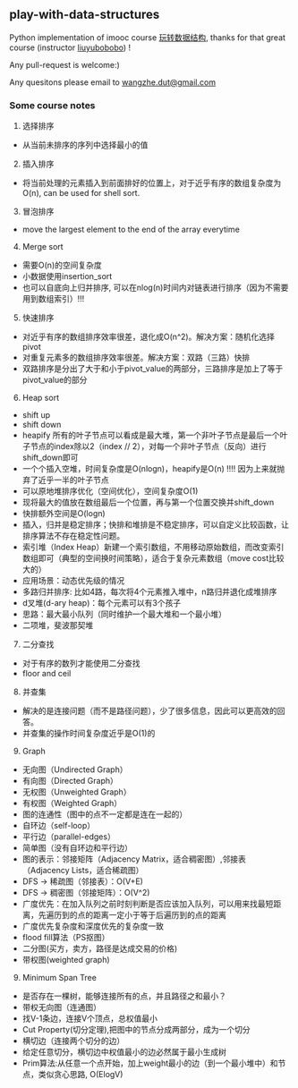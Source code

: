 ## play-with-data-structures

Python implementation of imooc course [玩转数据结构](https://coding.imooc.com/class/207.html), thanks for that great course (instructor [liuyubobobo](https://github.com/liuyubobobo)) !

Any pull-request is welcome:)

Any quesitons please email to wangzhe.dut@gmail.com


### Some course notes

1. 选择排序
- 从当前未排序的序列中选择最小的值


2. 插入排序
- 将当前处理的元素插入到前面排好的位置上，对于近乎有序的数组复杂度为O(n), can be used for shell sort.


3. 冒泡排序
- move the largest element to the end of the array everytime


4. Merge sort
- 需要O(n)的空间复杂度
- 小数据使用insertion_sort
- 也可以自底向上归并排序, 可以在nlog(n)时间内对链表进行排序（因为不需要用到数组索引）!!!


5. 快速排序
- 对近乎有序的数组排序效率很差，退化成O(n^2)。解决方案：随机化选择pivot
- 对重复元素多的数组排序效率很差。解决方案：双路（三路）快排
- 双路排序是分出了大于和小于pivot_value的两部分，三路排序是加上了等于pivot_value的部分


6. Heap sort
- shift up
- shift down
- heapify 所有的叶子节点可以看成是最大堆，第一个非叶子节点是最后一个叶子节点的index除以2（index // 2），对每一个非叶子节点（反向）进行shift_down即可
- 一个个插入空堆，时间复杂度是O(nlogn)，heapify是O(n) !!!! 因为上来就抛弃了近乎一半的叶子节点
- 可以原地堆排序优化（空间优化），空间复杂度O(1)
- 现将最大的值放在数组最后一个位置，再与第一个位置交换并shift_down
- 快排额外空间是O(logn)
- 插入，归并是稳定排序；快排和堆排是不稳定排序，可以自定义比较函数，让排序算法不存在稳定性问题。
- 索引堆（Index Heap）新建一个索引数组，不用移动原始数组，而改变索引数组即可（典型的空间换时间策略），适合于复杂元素数组（move cost比较大的）
- 应用场景：动态优先级的情况
- 多路归并排序: 比如4路，每次将4个元素推入堆中，n路归并退化成堆排序
- d叉堆(d-ary heap)：每个元素可以有3个孩子
- 思路：最大最小队列（同时维护一个最大堆和一个最小堆）
- 二项堆，斐波那契堆


7. 二分查找
- 对于有序的数列才能使用二分查找
- floor and ceil


8. 并查集
- 解决的是连接问题（而不是路径问题），少了很多信息，因此可以更高效的回答。
- 并查集的操作时间复杂度近乎是O(1)的


9. Graph
- 无向图（Undirected Graph）
- 有向图（Directed Graph）
- 无权图（Unweighted Graph）
- 有权图（Weighted Graph）
- 图的连通性（图中的点不一定都是连在一起的）
- 自环边（self-loop）
- 平行边（parallel-edges）
- 简单图（没有自环边和平行边）
- 图的表示：邻接矩阵（Adjacency Matrix，适合稠密图）,邻接表（Adjacency Lists，适合稀疏图）
- DFS -> 稀疏图（邻接表）：O(V+E)
- DFS -> 稠密图（邻接矩阵）：O(V^2)
- 广度优先：在加入队列之前时刻判断是否应该加入队列，可以用来找最短距离，先遍历到的点的距离一定小于等于后遍历到的点的距离
- 广度优先复杂度和深度优先的复杂度一致
- flood fill算法（PS抠图）
- 二分图(买方，卖方，路径是达成交易的价格)
- 带权图(weighted graph)

9. Minimum Span Tree
- 是否存在一棵树，能够连接所有的点，并且路径之和最小？
- 带权无向图（连通图）
- 找V-1条边，连接V个顶点，总权值最小
- Cut Property(切分定理),把图中的节点分成两部分，成为一个切分
- 横切边（连接两个切分的边）
- 给定任意切分，横切边中权值最小的边必然属于最小生成树
- Prim算法:从任意一个点开始，加上weight最小的边（到一个最小堆中）和节点，类似贪心思路, O(ElogV)